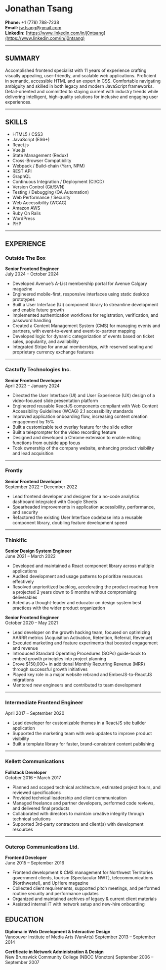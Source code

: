 # Jonathan Tsang

**Phone:** +1 (778) 788-7238  
**Email:** jw.tsang@gmail.com  
**LinkedIn:** [https://www.linkedin.com/in/j0ntsang](https://www.linkedin.com/in/j0ntsang)

---

## SUMMARY

Accomplished frontend specialist with 11 years of experience crafting visually appealing, user-friendly, and scalable web applications. Proficient in semantic, accessible HTML and an expert in CSS. Comfortable navigating ambiguity and skilled in both legacy and modern JavaScript frameworks. Detail-oriented and committed to staying current with industry trends while delivering intelligent, high-quality solutions for inclusive and engaging user experiences.

---

## SKILLS

- HTML5 / CSS3
- JavaScript (ES6+)
- React.js
- Vue.js
- State Management (Redux)
- Cross-Browser Compatibility
- Webpack / Build-chain (Yarn, NPM)
- REST API
- GraphQL
- Continuous Integration / Deployment (CI/CD)
- Version Control (Git/SVN)
- Testing / Debugging (QA Automation)
- Web Performance / Security
- Web Accessibility (WCAG)
- Amazon AWS
- Ruby On Rails
- WordPress
- PHP

---

## EXPERIENCE

### Outside The Box

**Senior Frontend Engineer**  
July 2024 – October 2024

- Developed Avenue’s A-List membership portal for Avenue Calgary magazine
- Engineered mobile-first, responsive interfaces using static desktop prototypes
- Built a User Interface (UI) component library to streamline development and enable future growth
- Implemented authentication workflows for registration, verification, and password handling
- Created a Content Management System (CMS) for managing events and partners, with event-to-event and event-to-partner mapping
- Developed logic for dynamic categorization of events based on ticket sales, popularity, and availability
- Integrated Stripe for annual memberships, with reserved seating and proprietary currency exchange features

---

### Castofly Technologies Inc.

**Senior Frontend Developer**  
April 2023 – January 2024

- Directed the User Interface (UI) and User Experience (UX) design of a video-focused slide presentation platform
- Engineered reusable ReactJS components compliant with Web Content Accessibility Guidelines (WCAG) 2.1 accessibility standards
- Improved application onboarding flow, increasing content creation engagement by 15%
- Built a customizable text overlay feature for the slide editor
- Built a teleprompter for the video recording feature
- Designed and developed a Chrome extension to enable editing functions from outside app focus
- Took ownership of the company website, enhancing product visibility and lead acquisition

---

### Frontly

**Senior Frontend Developer**  
September 2022 – December 2022

- Lead frontend developer and designer for a no-code analytics dashboard integrated with Google Sheets
- Spearheaded improvements in application accessibility, performance, and security
- Refactored the existing User Interface codebase into a reusable component library, doubling feature development speed

---

### Thinkific

**Senior Design System Engineer**  
June 2021 – March 2022

- Developed and maintained a React component library across multiple applications
- Audited development and usage patterns to prioritize resources effectively
- Resolved unprioritized backlog, accelerating the product roadmap from a projected 2 years down to 9 months without compromising deliverables
- Acted as a thought-leader and educator on design system best practices with the wider product organization

**Senior Frontend Engineer**  
October 2020 – May 2021

- Lead developer on the growth hacking team, focused on optimizing AARRR metrics (Acquisition Activation, Retention, Referral, Revenue)
- Executed marketing and feature experiments that boosted engagement and revenue
- Introduced Standard Operating Procedures (SOPs) guide-book to embed growth principles into project planning
- Drove $150,000+ in additional Monthly Recurring Revenue (MRR) through successful growth initiatives
- Played key role in a major website rebrand and EmberJS-to-ReactJS migrations
- Mentored new engineers and contributed to team development

---

### Intermediate Frontend Engineer

April 2017 – September 2020

- Lead developer for customizable themes in a ReactJS site builder application
- Supported the marketing team with web updates to improve product visibility
- Built a template library for faster, brand-consistent content publishing

---

### Kellett Communications

**Fullstack Developer**  
October 2016 – March 2017

- Planned and scoped technical architecture, estimated project hours, and reviewed specifications
- Provided technical leadership and client communication
- Managed freelance and partner developers, performed code reviews, and delivered final products
- Collaborated with directors to maintain creative integrity through technical solutions
- Supported 3rd-party contractors and client(s) with development resources

---

### Outcrop Communications Ltd.

**Frontend Developer**  
June 2015 – September 2016

- Frontend development & CMS management for Northwest Territories government clients, tourism (Spectacular NWT), telecommunications (Northwestel), and UpHere magazine
- Collected client requirements, supported pitch meetings, and performed routine security and performance updates
- Organized and maintained archives of legacy & current client materials
- Assisted internal IT with network setup and new-hire onboarding

## EDUCATION

**Diploma in Web Development & Interactive Design**  
Vancouver Institute of Media Arts (VanArts)
September 2013 – September 2014

**Certificate in Network Administration & Design**  
New Brunswick Community College (NBCC Moncton)
September 2006 – September 2007
